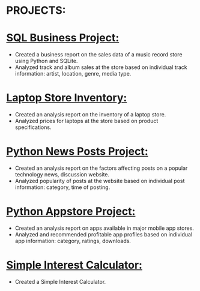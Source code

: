 # PROJECTS:

# [SQL Business Project:](https://github.com/devgitops/Colab_Notebooks/tree/main/Business)
* Created a business report on the sales data of a music
record store using Python and SQLite.
* Analyzed track and album sales at the store based on
individual track information: artist, location, genre, media
type.

# [Laptop Store Inventory:](https://github.com/devgitops/Colab_Notebooks/tree/main/Laptop_Inventory)
* Created an analysis report on the inventory of a laptop store.
* Analyzed prices for laptops at the store based on product specifications.

# [Python News Posts Project:](https://github.com/devgitops/Colab_Notebooks/tree/main/Hacker_News)
* Created an analysis report on the factors affecting posts on
a popular technology news, discussion website.
* Analyzed popularity of posts at the website based on
individual post information: category, time of posting.

# [Python Appstore Project:](https://github.com/devgitops/Colab_Notebooks/tree/main/App_Profile)
* Created an analysis report on apps available in major
mobile app stores.
* Analyzed and recommended profitable app profiles based
on individual app information: category, ratings, downloads.

# [Simple Interest Calculator:](https://devgitops.github.io/vftvk-Simple-Interest-Calculator/)
* Created a Simple Interest Calculator.

